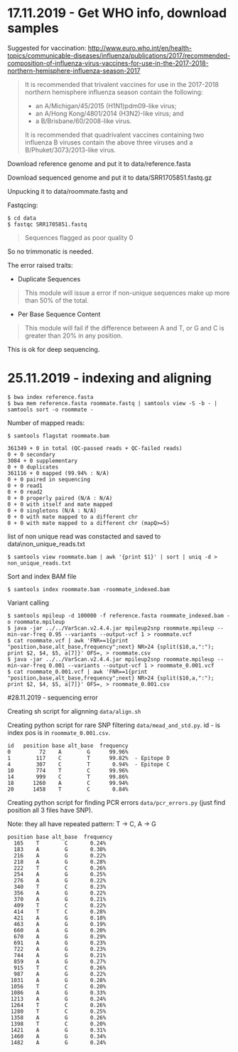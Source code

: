 # 17.11.2019 - Get WHO info, download samples

Suggested for vaccination: http://www.euro.who.int/en/health-topics/communicable-diseases/influenza/publications/2017/recommended-composition-of-influenza-virus-vaccines-for-use-in-the-2017-2018-northern-hemisphere-influenza-season-2017

>It is recommended that trivalent vaccines for use in the 2017-2018 northern hemisphere influenza season contain the following:
>
>* an A/Michigan/45/2015 (H1N1)pdm09-like virus;
>* an A/Hong Kong/4801/2014 (H3N2)-like virus; and
>* a B/Brisbane/60/2008-like virus.
>
>It is recommended that quadrivalent vaccines containing two influenza B viruses contain the above three viruses and a B/Phuket/3073/2013-like virus.

Download reference genome and put it to data/reference.fasta

Download sequenced genome and put it to data/SRR1705851.fastq.gz

Unpucking it to data/roommate.fastq and 

Fastqcing:

    $ cd data
    $ fastqc SRR1705851.fastq

>Sequences flagged as poor quality	0

So no trimmonatic is needed.

The error raised traits:

* Duplicate Sequences
>This module will issue a error if non-unique sequences make up more than 50% of the total. 

* Per Base Sequence Content
> This module will fail if the difference between A and T, or G and C is greater than 20% in any position. 

This is ok for deep sequencing.

# 25.11.2019 - indexing and aligning

    $ bwa index reference.fasta
    $ bwa mem reference.fasta roommate.fastq | samtools view -S -b - | samtools sort -o roommate - 

Number of mapped reads:

    $ samtools flagstat roommate.bam   

    361349 + 0 in total (QC-passed reads + QC-failed reads)
    0 + 0 secondary
    3084 + 0 supplementary
    0 + 0 duplicates
    361116 + 0 mapped (99.94% : N/A)
    0 + 0 paired in sequencing
    0 + 0 read1
    0 + 0 read2
    0 + 0 properly paired (N/A : N/A)
    0 + 0 with itself and mate mapped
    0 + 0 singletons (N/A : N/A)
    0 + 0 with mate mapped to a different chr
    0 + 0 with mate mapped to a different chr (mapQ>=5)
    
list of non unique read was constacted and saved to data\non_unique_reads.txt

    $ samtools view roommate.bam | awk '{print $1}' | sort | uniq -d > non_unique_reads.txt
    
Sort and index BAM file
 
    $ samtools index roommate.bam -roommate_indexed.bam 

Variant calling    

    $ samtools mpileup -d 100000 -f reference.fasta roommate_indexed.bam -o roommate.mpileup
    $ java -jar ../../VarScan.v2.4.4.jar mpileup2snp roommate.mpileup --min-var-freq 0.95 --variants --output-vcf 1 > roommate.vcf
    $ cat roommate.vcf | awk 'FNR==1{print "position,base,alt_base,frequency";next} NR>24 {split($10,a,":"); print $2, $4, $5, a[7]}' OFS=, > roommate.csv
    $ java -jar ../../VarScan.v2.4.4.jar mpileup2snp roommate.mpileup --min-var-freq 0.001 --variants --output-vcf 1 > roommate_0.001.vcf
    $ cat roommate_0.001.vcf | awk 'FNR==1{print "position,base,alt_base,frequency";next} NR>24 {split($10,a,":"); print $2, $4, $5, a[7]}' OFS=, > roommate_0.001.csv
    
#28.11.2019 - sequencing error

Creating sh script for alignning `data/align.sh`

Creating python script for rare SNP filtering `data/mead_and_std.py`.
id - is index pos is in `roommate_0.001.csv`.

    id   position base alt_base  frequency
    0         72    A        G      99.96%
    1        117    C        T      99.82%  - Epitope D
    4        307    C        T       0.94%  - Epitope C
    10       774    T        C      99.96%
    14       999    C        T      99.86%
    18      1260    A        C      99.94%
    20      1458    T        C       0.84%
    
Creating python script for finding PCR errors `data/pcr_errors.py`
(just find position all 3 files have SNP).

Note: they all have repeated pattern: T -> C, A -> G

    position base alt_base  frequency
      165    T        C       0.24%
      183    A        G       0.30%
      216    A        G       0.22%
      218    A        G       0.28%
      222    T        C       0.26%
      254    A        G       0.25%
      276    A        G       0.22%
      340    T        C       0.23%
      356    A        G       0.22%
      370    A        G       0.21%
      409    T        C       0.22%
      414    T        C       0.28%
      421    A        G       0.18%
      463    A        G       0.19%
      660    A        G       0.20%
      670    A        G       0.29%
      691    A        G       0.23%
      722    A        G       0.23%
      744    A        G       0.21%
      859    A        G       0.27%
      915    T        C       0.26%
      987    A        G       0.22%
     1031    A        G       0.28%
     1056    T        C       0.20%
     1086    A        G       0.33%
     1213    A        G       0.24%
     1264    T        C       0.26%
     1280    T        C       0.25%
     1358    A        G       0.26%
     1398    T        C       0.20%
     1421    A        G       0.31%
     1460    A        G       0.34%
     1482    A        G       0.24%
